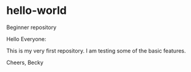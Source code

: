 # hello-world
Beginner repository

Hello Everyone:

This is my very first repository.  I am testing some of the basic features.

Cheers, Becky
